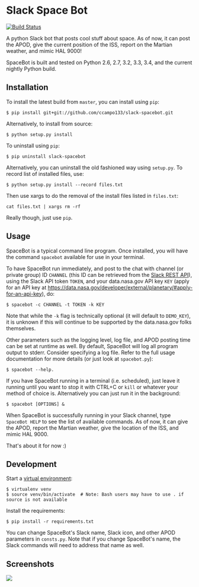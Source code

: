# Slack Space Bot
[![Build Status](https://travis-ci.org/ccampo133/slack-spacebot.svg?branch=master)](https://travis-ci.org/ccampo133/slack-spacebot)

A python Slack bot that posts cool stuff about space. As of now, it can post the APOD, give the current position of the
ISS, report on the Martian weather, and mimic HAL 9000!

SpaceBot is built and tested on Python 2.6, 2.7, 3.2, 3.3, 3.4, and the current nightly Python build.

## Installation

To install the latest build from `master`, you can install using `pip`:

    $ pip install git+git://github.com/ccampo133/slack-spacebot.git
    
Alternatively, to install from source:

    $ python setup.py install
    
To uninstall using `pip`:

    $ pip uninstall slack-spacebot
    
Alternatively, you can uninstall the old fashioned way using `setup.py`. To record list of installed files, use:
    
    $ python setup.py install --record files.txt

Then use xargs to do the removal of the install files listed in `files.txt`:
    
    cat files.txt | xargs rm -rf
    
Really though, just use `pip`.

## Usage

SpaceBot is a typical command line program. Once installed, you will have the command `spacebot` available for use in
your terminal.

To have SpaceBot run immediately, and post to the chat with channel (or private group) ID `CHANNEL` (this ID can be 
retrieved from the [Slack REST API](https://api.slack.com/web)), using the Slack API token `TOKEN`, and your 
data.nasa.gov API key `KEY` (apply for an API key at https://data.nasa.gov/developer/external/planetary/#apply-for-an-api-key), 
do:
 
    $ spacebot -c CHANNEL -t TOKEN -k KEY

Note that while the `-k` flag is technically optional (it will default to `DEMO_KEY`), it is unknown if this will 
continue to be supported by the data.nasa.gov folks themselves.

Other parameters such as the logging level, log file, and APOD posting time can be set at runtime as well. By default, 
SpaceBot will log all program output to stderr. Consider specifying a log file. Refer to the full usage documentation 
for more details (or just look at `spacebot.py`):

    $ spacebot --help.
   
If you have SpaceBot running in a terminal (i.e. scheduled), just leave it running until you want to stop it with CTRL+C 
or `kill` or whatever your method of choice is. Alternatively you can just run it in the background:

    $ spacebot [OPTIONS] &

When SpaceBot is successfully running in your Slack channel, type `SpaceBot HELP` to see the list of available commands.
As of now, it can give the APOD, report the Martian weather, give the location of the ISS, and mimic HAL 9000.

That's about it for now :)

## Development

Start a [virtual environment](https://virtualenv.pypa.io/en/latest/): 

    $ virtualenv venv
    $ source venv/bin/activate  # Note: Bash users may have to use . if source is not available

Install the requirements:

    $ pip install -r requirements.txt

You can change SpaceBot's Slack name, Slack icon, and other APOD parameters in `consts.py`. Note that if you change 
SpaceBot's name, the Slack commands will need to address that name as well.

## Screenshots

![](/../screenshots/slack1.png?raw=true)
